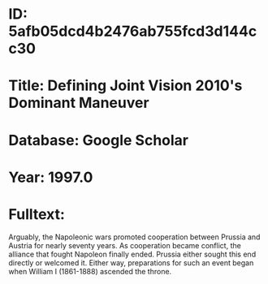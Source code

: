# ID: 5afb05dcd4b2476ab755fcd3d144cc30
# Title: Defining Joint Vision 2010's Dominant Maneuver
# Database: Google Scholar
# Year: 1997.0
# Fulltext:
Arguably, the Napoleonic wars promoted cooperation between Prussia and Austria for nearly seventy years.
As cooperation became conflict, the alliance that fought Napoleon finally ended.
Prussia either sought this end directly or welcomed it.
Either way, preparations for such an event began when William I (1861-1888) ascended the throne.